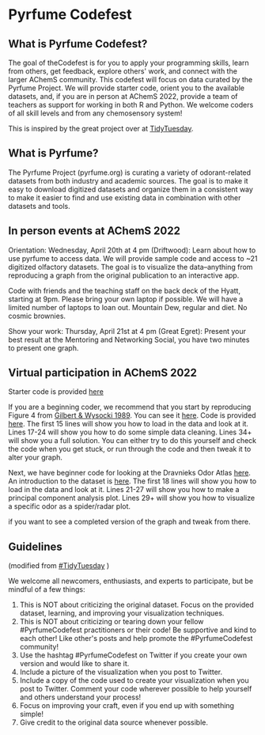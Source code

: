 # Pyrfume Codefest


## What is Pyrfume Codefest?

The goal of theCodefest is for you to apply your programming skills, learn from others, get feedback, explore others' work, and connect with the larger AChemS community. This codefest will focus on data curated by the Pyrfume Project. We will provide starter code, orient you to the available datasets, and, if you are in person at AChemS 2022, provide a team of teachers as support for working in both R and Python. We welcome coders of all skill levels and from any chemosensory system! 

This is inspired by the great project over at [TidyTuesday](https://github.com/rfordatascience/tidytuesday).

## What is Pyrfume?

The Pyrfume Project (pyrfume.org) is curating a variety of odorant-related datasets from both industry and academic sources. The goal is to make it easy to download digitized datasets and organize them in a consistent way to make it easier to find and use existing data in combination with other datasets and tools.

## In person events at AChemS 2022

Orientation: Wednesday, April 20th at 4 pm (Driftwood): Learn about how to use pyrfume to access data. We will provide sample code and access to ~21 digitized olfactory datasets. The goal is to visualize the data–anything from reproducing a graph from the original publication to an interactive app.

Code with friends and the teaching staff on the back deck of the Hyatt, starting at 9pm. Please bring your own laptop if possible. We will have a limited number of laptops to loan out. Mountain Dew, regular and diet. No cosmic brownies. 

Show your work: Thursday, April 21st at 4 pm (Great Egret): Present your best result at the Mentoring and Networking Social, you have two minutes to present one graph.

## Virtual participation in AChemS 2022

Starter code is provided [here](https://github.com/pyrfume/PyrfumeCodefest/tree/main/Teaching%20Materials)

If you are a beginning coder, we recommend that you start by reproducing Figure 4 from [Gilbert & Wysocki 1989](https://t.co/v8ZtC1JO1H). You can see it [here](https://twitter.com/JLand52/status/1514997024080293890). Code is provided [here](https://github.com/pyrfume/PyrfumeCodefest/blob/main/Teaching%20Materials/Starter%20Code%20Reproduce%20Nat%20Geo%20Figure%204.R). The first 15 lines will show you how to load in the data and look at it. Lines 17-24 will show you how to do some simple data cleaning. Lines 34+ will show you a full solution. You can either try to do this yourself and check the code when you get stuck, or run through the code and then tweak it to alter your graph.

Next, we have beginner code for looking at the Dravnieks Odor Atlas [here](https://github.com/pyrfume/PyrfumeCodefest/blob/main/Teaching%20Materials/Starter%20Code%20Explore%20Dravnieks%20Atlas.R). An introduction to the dataset is [here](https://twitter.com/JLand52/status/1514634622327353345). The first 18 lines will show you how to load in the data and look at it. Lines 21-27 will show you how to make a principal component analysis plot. Lines 29+ will show you how to visualize a specific odor as a spider/radar plot.



if you want to see a completed version of the graph and tweak from there.

## Guidelines 
(modified from [#TidyTuesday](https://github.com/rfordatascience/tidytuesday) )

We welcome all newcomers, enthusiasts, and experts to participate, but be mindful of a few things:
1. This is NOT about criticizing the original dataset. Focus on the provided dataset, learning, and improving your visualization techniques.
2. This is NOT about criticizing or tearing down your fellow #PyrfumeCodefest practitioners or their code! Be supportive and kind to each other! Like other's posts and help promote the #PyrfumeCodefest community!
3. Use the hashtag #PyrfumeCodefest on Twitter if you create your own version and would like to share it.
4. Include a picture of the visualization when you post to Twitter.
5. Include a copy of the code used to create your visualization when you post to Twitter. Comment your code wherever possible to help yourself and others understand your process!
6. Focus on improving your craft, even if you end up with something simple!
7. Give credit to the original data source whenever possible.
